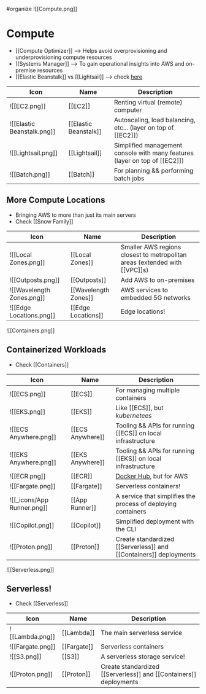 #organize 
![[Compute.png]]
# Compute
- [[Compute Optimizer]] --> Helps avoid overprovisioning and underprovisioning compute resources
- [[Systems Manager]] --> To gain operational insights into AWS and on-premise resources
- [[Elastic Beanstalk]] vs [[Lightsail]] --> check [here](https://stackoverflow.com/questions/54981074/aws-what-are-the-exact-differences-between-ec2-beanstalk-and-lightsail)

| Icon | Name | Description |
| --- | --- | --- |
| ![[EC2.png]] | [[EC2]] | Renting virtual (remote) computer |
| ![[Elastic Beanstalk.png]] | [[Elastic Beanstalk]] | Autoscaling, load balancing, etc... (layer on top of [[EC2]]) |
| ![[Lightsail.png]] | [[Lightsail]] | Simplified management console with many features (layer on top of [[EC2]]) |
| ![[Batch.png]] | [[Batch]] | For planning && performing batch jobs |


## More Compute Locations
- Bringing AWS to more than just its main servers
- Check [[Snow Family]]

| Icon | Name | Description |
| --- | --- | --- |
| ![[Local Zones.png]] | [[Local Zones]] | Smaller AWS regions closest to metropolitan areas (extended with [[VPC]]s) |
| ![[Outposts.png]] | [[Outposts]] | Add AWS to on-premises |
| ![[Wavelength Zones.png]] | [[Wavelength Zones]] | AWS services to embedded 5G networks |
| ![[Edge Locations.png]] | [[Edge Locations]] | Edge locations! |


![[Containers.png]]
## Containerized Workloads
- Check [[Containers]]

| Icon | Name | Description |
| --- | --- | --- |
| ![[ECS.png]] | [[ECS]] | For managing multiple containers |
| ![[EKS.png]] | [[EKS]] | Like [[ECS]], but *kubernetees* |
| ![[ECS Anywhere.png]] | [[ECS Anywhere]] | Tooling && APIs for running [[ECS]] on local infrastructure |
| ![[EKS Anywhere.png]] | [[EKS Anywhere]] | Tooling && APIs for running [[EKS]] on local infrastructure |
| ![[ECR.png]] | [[ECR]] | [Docker Hub](https://hub.docker.com/), but for AWS |
| ![[Fargate.png]] | [[Fargate]] | Serverless containers! |
| ![[_icons/App Runner.png]] | [[App Runner]] | A service that simplifies the process of deploying containers |
| ![[Copilot.png]] | [[Copilot]] | Simplified deployment with the CLI |
| ![[Proton.png]] | [[Proton]] | Create standardized [[Serverless]] and [[Containers]] deployments |


![[Serverless.png]]
## Serverless!
- Check [[Serverless]]

| Icon | Name | Description |
| --- | --- | --- |
| ![[Lambda.png]] | [[Lambda]] | The main serverless service |
| ![[Fargate.png]] | [[Fargate]] | Serverless containers |
| ![[S3.png]] | [[S3]] | A serverless storage service! |
| ![[Proton.png]] | [[Proton]] | Create standardized [[Serverless]] and [[Containers]] deployments |


